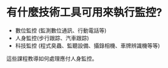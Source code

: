 [Title]: # (監控技術)
[Order]: # (12)

# 有什麼技術工具可用來執行監控?

* 數位監控 (監測數位通訊、行動電話等)
* 人身監控(步行跟踪、汽車跟踪)
* 科技監控 (程式臭蟲、監聽設備、攝錄相機、車牌辨識機等等)

 這些課程教導如何處理應付人身監控。